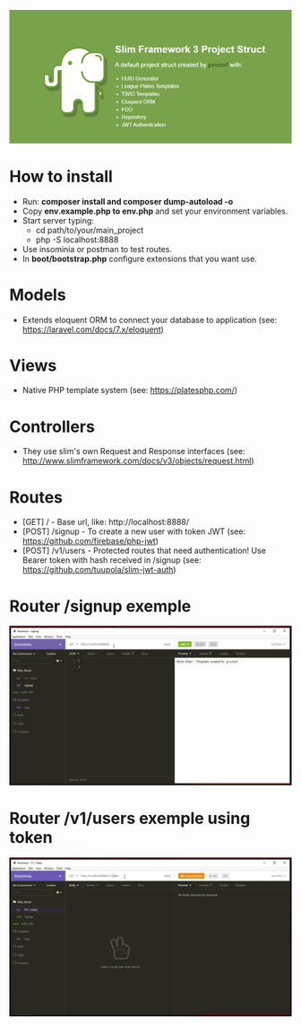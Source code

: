 ![](exemp_cover.png)

# How to install
  * Run: **composer install and composer dump-autoload -o**
  * Copy **env.example.php to env.php** and set your environment variables.
  * Start server typing:  
    - cd path/to/your/main_project
    - php -S localhost:8888
  * Use insominia or postman to test routes.
  * In **boot/bootstrap.php** configure extensions that you want use.
  
# Models
 * Extends eloquent ORM to connect your database to application (see: https://laravel.com/docs/7.x/eloquent)
  
# Views
 * Native PHP template system (see: https://platesphp.com/)
 
# Controllers
 * They use slim's own Request and Response interfaces (see: http://www.slimframework.com/docs/v3/objects/request.html)
  
# Routes
  * [GET] / - Base url, like: http://localhost:8888/
  * [POST] /signup - To create a new user with token JWT (see: https://github.com/firebase/php-jwt)
  * [POST] /v1/users - Protected routes that need authentication! 
  Use Bearer token with hash received in /signup (see: https://github.com/tuupola/slim-jwt-auth)
  
# Router /signup exemple
  ![](exemp_signup.gif)
  
# Router /v1/users exemple using token
  ![](exemp_v1.gif)



